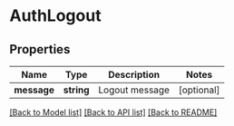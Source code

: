 # AuthLogout

## Properties
Name | Type | Description | Notes
------------ | ------------- | ------------- | -------------
**message** | **string** | Logout message | [optional] 

[[Back to Model list]](../README.md#documentation-for-models) [[Back to API list]](../README.md#documentation-for-api-endpoints) [[Back to README]](../README.md)


